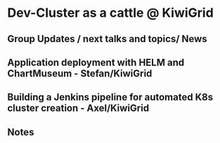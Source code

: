 #  Dev-Cluster as a cattle @ KiwiGrid

## Group Updates / next talks and topics/ News 
## Application deployment with HELM and ChartMuseum - Stefan/KiwiGrid
## Building a Jenkins pipeline for automated K8s cluster creation - Axel/KiwiGrid

## Notes
